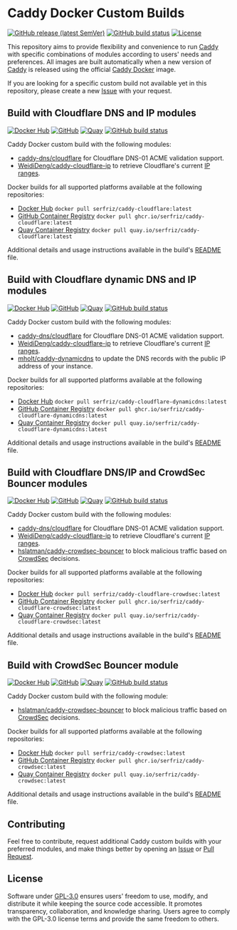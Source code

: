 # Caddy Docker Custom Builds
[![GitHub release (latest SemVer)](https://img.shields.io/github/v/release/serfriz/caddy-custom-builds?label=Release)](https://github.com/serfriz/caddy-custom-builds/releases)
[![GitHub build status](https://img.shields.io/github/actions/workflow/status/serfriz/caddy-custom-builds/update-tag-release.yml?label=Auto-update)](https://github.com/serfriz/caddy-custom-builds/actions/workflows/update-tag-release.yml)
[![License](https://img.shields.io/github/license/serfriz/caddy-custom-builds?label=License)](https://github.com/serfriz/caddy-custom-builds/blob/main/LICENSE)

This repository aims to provide flexibility and convenience to run [Caddy](https://github.com/caddyserver/caddy) with specific combinations of modules according to users' needs and preferences. All images are built automatically when a new version of [Caddy](https://github.com/caddyserver/caddy) is released using the official [Caddy Docker](https://hub.docker.com/_/caddy) image.

If you are looking for a specific custom build not available yet in this repository, please create a new [Issue](https://github.com/serfriz/caddy-custom-builds/issues) with your request. 

## Build with Cloudflare DNS and IP modules

[![Docker Hub](https://img.shields.io/badge/Docker%20Hub%20-%20serfriz%2Fcaddy--cloudflare%20-%20%230db7ed?style=flat&logo=docker)](https://hub.docker.com/r/serfriz/caddy-cloudflare)
[![GitHub](https://img.shields.io/badge/GitHub%20-%20serfriz%2Fcaddy--cloudflare%20-%20%23333?style=flat&logo=github)](https://ghcr.io/serfriz/caddy-cloudflare)
[![Quay](https://img.shields.io/badge/Quay%20-%20serfriz%2Fcaddy--cloudflare%20-%20%23CC0000?style=flat&logo=redhat)](https://quay.io/serfriz/caddy-cloudflare)
[![GitHub build status](https://img.shields.io/github/actions/workflow/status/serfriz/caddy-custom-builds/build.caddy-cloudflare.yml?label=Build)](https://github.com/serfriz/caddy-custom-builds/actions/workflows/build.caddy-cloudflare.yml)

Caddy Docker custom build with the following modules:
- [caddy-dns/cloudflare](https://github.com/caddy-dns/cloudflare) for Cloudflare DNS-01 ACME validation support.
- [WeidiDeng/caddy-cloudflare-ip](https://github.com/WeidiDeng/caddy-cloudflare-ip) to retrieve Cloudflare's current [IP ranges](https://www.cloudflare.com/ips/).

Docker builds for all supported platforms available at the following repositories:
- [Docker Hub](https://hub.docker.com/r/serfriz/caddy-cloudflare) `docker pull serfriz/caddy-cloudflare:latest`
- [GitHub Container Registry](https://ghcr.io/serfriz/caddy-cloudflare) `docker pull ghcr.io/serfriz/caddy-cloudflare:latest`
- [Quay Container Registry](https://quay.io/serfriz/caddy-cloudflare) `docker pull quay.io/serfriz/caddy-cloudflare:latest`

Additional details and usage instructions available in the build's [README](https://github.com/serfriz/caddy-custom-builds/tree/main/caddy-cloudflare) file.

## Build with Cloudflare dynamic DNS and IP modules

[![Docker Hub](https://img.shields.io/badge/Docker%20Hub%20-%20serfriz%2Fcaddy--cloudflare--dynamicdns%20-%20%230db7ed?style=flat&logo=docker)](https://hub.docker.com/r/serfriz/caddy-cloudflare-dynamicdns)
[![GitHub](https://img.shields.io/badge/GitHub%20-%20serfriz%2Fcaddy--cloudflare--dynamicdns%20-%20%23333?style=flat&logo=github)](https://ghcr.io/serfriz/caddy-cloudflare-dynamicdns)
[![Quay](https://img.shields.io/badge/Quay%20-%20serfriz%2Fcaddy--cloudflare--dynamicdns%20-%20%23CC0000?style=flat&logo=redhat)](https://quay.io/serfriz/caddy-cloudflare-dynamicdns)
[![GitHub build status](https://img.shields.io/github/actions/workflow/status/serfriz/caddy-custom-builds/build.caddy-cloudflare-dynamicdns.yml?label=Build)](https://github.com/serfriz/caddy-custom-builds/actions/workflows/build.caddy-cloudflare-dynamicdns.yml)

Caddy Docker custom build with the following modules:
- [caddy-dns/cloudflare](https://github.com/caddy-dns/cloudflare) for Cloudflare DNS-01 ACME validation support.
- [WeidiDeng/caddy-cloudflare-ip](https://github.com/WeidiDeng/caddy-cloudflare-ip) to retrieve Cloudflare's current [IP ranges](https://www.cloudflare.com/ips/).
- [mholt/caddy-dynamicdns](https://caddyserver.com/docs/modules/dynamic_dns) to update the DNS records with the public IP address of your instance.

Docker builds for all supported platforms available at the following repositories:
- [Docker Hub](https://hub.docker.com/r/serfriz/caddy-cloudflare-dynamicdns) `docker pull serfriz/caddy-cloudflare-dynamicdns:latest`
- [GitHub Container Registry](https://ghcr.io/serfriz/caddy-cloudflare-dynamicdns) `docker pull ghcr.io/serfriz/caddy-cloudflare-dynamicdns:latest`
- [Quay Container Registry](https://quay.io/serfriz/caddy-cloudflare-dynamicdns) `docker pull quay.io/serfriz/caddy-cloudflare-dynamicdns:latest`

Additional details and usage instructions available in the build's [README](https://github.com/serfriz/caddy-custom-builds/tree/main/caddy-cloudflare-dynamicdns) file.

## Build with Cloudflare DNS/IP and CrowdSec Bouncer modules

[![Docker Hub](https://img.shields.io/badge/Docker%20Hub%20-%20serfriz%2Fcaddy--cloudflare--crowdsec%20-%20%230db7ed?style=flat&logo=docker)](https://hub.docker.com/r/serfriz/caddy-cloudflare-crowdsec)
[![GitHub](https://img.shields.io/badge/GitHub%20-%20serfriz%2Fcaddy--cloudflare--crowdsec%20-%20%23333?style=flat&logo=github)](https://ghcr.io/serfriz/caddy-cloudflare-crowdsec)
[![Quay](https://img.shields.io/badge/Quay%20-%20serfriz%2Fcaddy--cloudflare--crowdsec%20-%20%23CC0000?style=flat&logo=redhat)](https://quay.io/serfriz/caddy-cloudflare-crowdsec)
[![GitHub build status](https://img.shields.io/github/actions/workflow/status/serfriz/caddy-custom-builds/build.caddy-cloudflare-crowdsec.yml?label=Build)](https://github.com/serfriz/caddy-custom-builds/actions/workflows/build.caddy-cloudflare-crowdsec.yml)

Caddy Docker custom build with the following modules:
- [caddy-dns/cloudflare](https://github.com/caddy-dns/cloudflare) for Cloudflare DNS-01 ACME validation support.
- [WeidiDeng/caddy-cloudflare-ip](https://github.com/WeidiDeng/caddy-cloudflare-ip) to retrieve Cloudflare's current [IP ranges](https://www.cloudflare.com/ips/).
- [hslatman/caddy-crowdsec-bouncer](https://github.com/hslatman/caddy-crowdsec-bouncer) to block malicious traffic based on [CrowdSec](https://www.crowdsec.net/) decisions.

Docker builds for all supported platforms available at the following repositories:
- [Docker Hub](https://hub.docker.com/r/serfriz/caddy-cloudflare-crowdsec) `docker pull serfriz/caddy-cloudflare-crowdsec:latest`
- [GitHub Container Registry](https://ghcr.io/serfriz/caddy-cloudflare-crowdsec) `docker pull ghcr.io/serfriz/caddy-cloudflare-crowdsec:latest`
- [Quay Container Registry](https://quay.io/serfriz/caddy-cloudflare-crowdsec) `docker pull quay.io/serfriz/caddy-cloudflare-crowdsec:latest`

Additional details and usage instructions available in the build's [README](https://github.com/serfriz/caddy-custom-builds/tree/main/caddy-cloudflare-crowdsec) file.

## Build with CrowdSec Bouncer module

[![Docker Hub](https://img.shields.io/badge/Docker%20Hub%20-%20serfriz%2Fcaddy--crowdsec%20-%20%230db7ed?style=flat&logo=docker)](https://hub.docker.com/r/serfriz/caddy-crowdsec)
[![GitHub](https://img.shields.io/badge/GitHub%20-%20serfriz%2Fcaddy--crowdsec%20-%20%23333?style=flat&logo=github)](https://ghcr.io/serfriz/caddy-crowdsec)
[![Quay](https://img.shields.io/badge/Quay%20-%20serfriz%2Fcaddy--crowdsec%20-%20%23CC0000?style=flat&logo=redhat)](https://quay.io/serfriz/caddy-crowdsec)
[![GitHub build status](https://img.shields.io/github/actions/workflow/status/serfriz/caddy-custom-builds/build.caddy-crowdsec.yml?label=Build)](https://github.com/serfriz/caddy-custom-builds/actions/workflows/build.caddy-crowdsec.yml)

Caddy Docker custom build with the following module:
- [hslatman/caddy-crowdsec-bouncer](https://github.com/hslatman/caddy-crowdsec-bouncer) to block malicious traffic based on [CrowdSec](https://www.crowdsec.net/) decisions.

Docker builds for all supported platforms available at the following repositories:
- [Docker Hub](https://hub.docker.com/r/serfriz/caddy-crowdsec) `docker pull serfriz/caddy-crowdsec:latest`
- [GitHub Container Registry](https://ghcr.io/serfriz/caddy-crowdsec) `docker pull ghcr.io/serfriz/caddy-crowdsec:latest`
- [Quay Container Registry](https://quay.io/serfriz/caddy-crowdsec) `docker pull quay.io/serfriz/caddy-crowdsec:latest`

Additional details and usage instructions available in the build's [README](https://github.com/serfriz/caddy-custom-builds/tree/main/caddy-crowdsec) file.

## Contributing

Feel free to contribute, request additional Caddy custom builds with your preferred modules, and make things better by opening an [Issue](https://github.com/serfriz/caddy-custom-builds/issues) or [Pull Request](https://github.com/serfriz/caddy-custom-builds/pulls).

## License

Software under [GPL-3.0](https://github.com/serfriz/caddy-custom-builds/blob/main/LICENSE) ensures users' freedom to use, modify, and distribute it while keeping the source code accessible. It promotes transparency, collaboration, and knowledge sharing. Users agree to comply with the GPL-3.0 license terms and provide the same freedom to others.